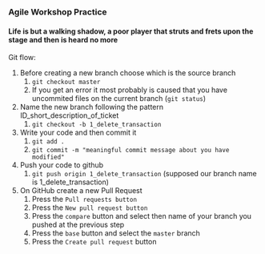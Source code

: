 ### Agile Workshop Practice

#### Life is but a walking shadow, a poor player that struts and frets upon the stage and then is heard no more

Git flow:
1. Before creating a new branch choose which is the source branch
   1. `git checkout master`
   1. If you get an error it most probably is caused that you have uncommited files on the current branch (`git status`)
1. Name the new branch following the pattern ID_short_description_of_ticket
   1. `git checkout -b 1_delete_transaction`
1. Write your code and then commit it
   1. `git add .`
   1. `git commit -m "meaningful commit message about you have modified"`
1. Push your code to github
   1. `git push origin 1_delete_transaction` (supposed our branch name is 1_delete_transaction)
1. On GitHub create a new Pull Request
   1. Press the `Pull requests button`
   1. Press the `New pull request button`
   1. Press the `compare` button and select then name of your branch you pushed at the previous step
   1. Press the `base` button and select the `master` branch
   1. Press the `Create pull request` button
